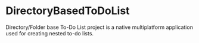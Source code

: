 # DirectoryBasedToDoList
Directory/Folder base To-Do List project is a native multiplatform application used for creating nested to-do lists.
